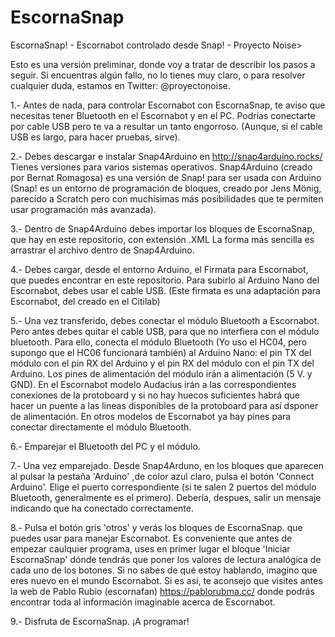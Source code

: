# EscornaSnap
EscornaSnap! - Escornabot controlado desde Snap! - Proyecto Noise>

Esto es una versión preliminar, donde voy a tratar de describir los pasos a seguir. Si encuentras algún fallo, no lo tienes muy claro, o para resolver cualquier duda, estamos en Twitter: @proyectonoise.

1.- Antes de nada, para controlar Escornabot con EscornaSnap, te aviso que necesitas tener Bluetooth en el Escornabot y en el PC. Podrías conectarte por cable USB pero te va a resultar un tanto engorroso. (Aunque, si el cable USB es largo, para hacer pruebas, sirve).

2.- Debes descargar e instalar Snap4Arduino en http://snap4arduino.rocks/ Tienes versiones para varios sistemas operativos.
Snap4Arduino (creado por Bernat Romagosa) es una versión de Snap! para ser usada con Arduino (Snap! es un entorno de programación de bloques, creado por Jens Mönig, parecido a Scratch pero con muchísimas más posibilidades que te permiten usar programación más avanzada).

3.- Dentro de Snap4Arduino debes importar los bloques de EscornaSnap, que hay en este repositorio, con extensión .XML
La forma más sencilla es arrastrar el archivo dentro de Snap4Arduino. 

4.- Debes cargar, desde el entorno Arduino, el Firmata para Escornabot, que puedes encontrar en este repositorio. Para subirlo al Arduino Nano del Escornabot, debes usar el cable USB. (Este firmata es una adaptación para Escornabot, del creado en el Citilab)

5.- Una vez transferido, debes conectar el módulo Bluetooth a Escornabot. Pero antes debes quitar el cable USB, para que no interfiera con el módulo bluetooth. 
Para ello, conecta el módulo Bluetooth (Yo uso el HC04, pero supongo que el HC06 funcionará también) al Arduino Nano: el pin TX del módulo con el pin RX del Arduino y el pin RX del módulo con el pin TX del Arduino. Los pines de alimentación del módulo irán a alimentación (5 V. y GND). En el Escornabot modelo Audacius irán a las correspondientes conexiones de la protoboard y si no hay  huecos suficientes habrá que hacer un puente a las lineas disponibles de la protoboard para así dsponer de alimentación. En otros modelos de Escornabot ya hay pines para conectar directamente el módulo Bluetooth.

6.-  Emparejar el Bluetooth del PC y el módulo.

7.- Una vez emparejado. Desde Snap4Arduno, en los bloques que aparecen al pulsar la pestaña 'Arduino' ,de color azul claro, pulsa el botón 'Connect Arduino'. Elige el puerto correspondiente (si te salen 2 puertos del módulo Bluetooth, generalmente es el primero). Debería, despues, salir un mensaje indicando que ha conectado correctamente.

8.- Pulsa el botón gris 'otros' y verás los bloques de EscornaSnap. que puedes usar para manejar Escornabot. Es conveniente que antes de empezar caulquier programa, uses en primer lugar el bloque 'Iniciar EscornaSnap' dónde tendrás que poner los valores de lectura analógica de cada uno de los botones. Si no sabes de qué estoy hablando, imagino que eres nuevo en el mundo Escornabot. Si es así, te aconsejo que visites antes la web de Pablo Rubio (escornafan) https://pablorubma.cc/ donde podrás encontrar toda al información imaginable acerca de Escornabot.

9.- Disfruta de EscornaSnap. ¡A programar!



